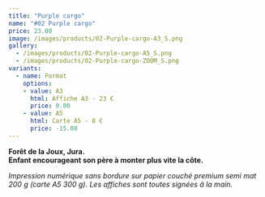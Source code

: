 ```yaml
---
title: "Purple cargo"
name: "#02 Purple cargo"
price: 23.00
image: /images/products/02-Purple-cargo-A3_S.png
gallery:
  - /images/products/02-Purple-cargo-A5_S.png
  - /images/products/02-Purple-cargo-ZOOM_S.png
variants:
  - name: Format
    options:
    - value: A3
      html: Affiche A3 - 23 €
      price: 0.00
    - value: A5
      html: Carte A5 - 8 €
      price: -15.00
---
```

__Forêt de la Joux, Jura.  
Enfant encourageant son père à monter plus vite la côte.__

_Impression numérique sans bordure sur papier couché premium semi mat 200 g (carte A5 300 g). Les affiches sont toutes signées à la main._
